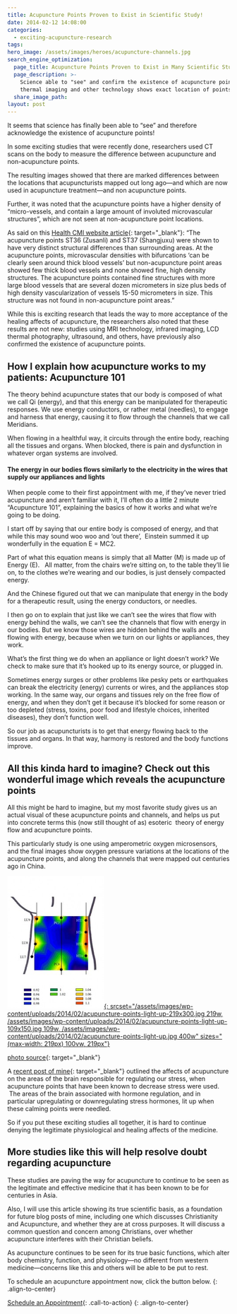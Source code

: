 ```yaml
---
title: Acupuncture Points Proven to Exist in Scientific Study!
date: 2014-02-12 14:08:00
categories:
  - exciting-acupuncture-research
tags:
hero_image: /assets/images/heroes/acupuncture-channels.jpg
search_engine_optimization:
  page_title: Acupuncture Points Proven to Exist in Many Scientific Studies
  page_description: >-
    Science able to "see" and confirm the existence of acupuncture points! LCD
    thermal imaging and other technology shows exact location of points.
  share_image_path:
layout: post
---
```


It seems that science has finally been able to “see” and therefore acknowledge the existence of acupuncture points!

In some exciting studies that were recently done, researchers used CT scans on the body to measure the difference between acupuncture and non-acupuncture points.

The resulting images showed that there are marked differences between the locations that acupuncturists mapped out long ago—and which are now used in acupuncture treatment—and non acupuncture points.

Further, it was noted that the acupuncture points have a higher density of “micro-vessels, and contain a large amount of involuted microvascular structures”, which are not seen at non-acupuncture point locations.

As said on this [Health CMI website article](http://www.healthcmi.com/Acupuncture-Continuing-Education-News/1230-new-ct-scans-reveal-acupuncture-points "Acupuncture Points mapped out"){: target="_blank"}: “The acupuncture points ST36 (Zusanli) and ST37 (Shangjuxu) were shown to have very distinct structural differences than surrounding areas. At the acupuncture points, microvascular densities with bifurcations ‘can be clearly seen around thick blood vessels’ but non-acupuncture point areas showed few thick blood vessels and none showed fine, high density structures. The acupuncture points contained fine structures with more large blood vessels that are several dozen micrometers in size plus beds of high density vascularization of vessels 15-50 micrometers in size. This structure was not found in non-acupuncture point areas.”

While this is exciting research that leads the way to more acceptance of the healing affects of acupuncture, the researchers also noted that these results are not new: studies using MRI technology, infrared imaging, LCD thermal photography, ultrasound, and others, have previously also confirmed the existence of acupuncture points.

## How I explain how acupuncture works to my patients: Acupuncture 101

The theory behind acupuncture states that our body is composed of what we call Qi (energy), and that this energy can be manipulated for therapeutic responses. We use energy conductors, or rather metal (needles), to engage and harness that energy, causing it to flow through the channels that we call Meridians.

When flowing in a healthful way, it circuits through the entire body, reaching all the tissues and organs. When blocked, there is pain and dysfunction in whatever organ systems are involved.

#### The energy in our bodies flows similarly to the electricity in the wires that supply our appliances and lights

When people come to their first appointment with me, if they’ve never tried acupuncture and aren’t familiar with it, I’ll often do a little 2 minute “Acupuncture 101”, explaining the basics of how it works and what we’re going to be doing.

I start off by saying that our entire body is composed of energy, and that while this may sound woo woo and ‘out there’,  Einstein summed it up wonderfully in the equation E = MC2.

Part of what this equation means is simply that all Matter (M) is made up of Energy (E).   All matter, from the chairs we’re sitting on, to the table they’ll lie on, to the clothes we’re wearing and our bodies, is just densely compacted energy.

And the Chinese figured out that we can manipulate that energy in the body for a therapeutic result, using the energy conductors, or needles.

I then go on to explain that just like we can’t see the wires that flow with energy behind the walls, we can’t see the channels that flow with energy in our bodies. But we know those wires are hidden behind the walls and flowing with energy, because when we turn on our lights or appliances, they work.

What’s the first thing we do when an appliance or light doesn’t work? We check to make sure that it’s hooked up to its energy source, or plugged in.

Sometimes energy surges or other problems like pesky pets or earthquakes can break the electricity (energy) currents or wires, and the appliances stop working. In the same way, our organs and tissues rely on the free flow of energy, and when they don’t get it because it’s blocked for some reason or too depleted (stress, toxins, poor food and lifestyle choices, inherited diseases), they don’t function well.

So our job as acupuncturists is to get that energy flowing back to the tissues and organs. In that way, harmony is restored and the body functions improve.

## All this kinda hard to imagine? Check out this wonderful image which reveals the acupuncture points

All this might be hard to imagine, but my most favorite study gives us an actual visual of these acupuncture points and channels, and helps us put into concrete terms this (now still thought of as) esoteric  theory of energy flow and acupuncture points.

This particularly study is one using amperometric oxygen microsensors, and the final images show oxygen pressure variations at the locations of the acupuncture points, and along the channels that were mapped out centuries ago in China.

[![Acupuncture points](/assets/images/wp-content/uploads/2014/02/acupuncture-points-light-up-219x300.jpg "Acupuncture Points Light Up"){: srcset="/assets/images/wp-content/uploads/2014/02/acupuncture-points-light-up-219x300.jpg 219w, /assets/images/wp-content/uploads/2014/02/acupuncture-points-light-up-109x150.jpg 109w, /assets/images/wp-content/uploads/2014/02/acupuncture-points-light-up.jpg 400w" sizes="(max-width: 219px) 100vw, 219px"}](/assets/images/wp-content/uploads/2014/02/acupuncture-points-light-up.jpg)

[photo source](http://www.healthcmi.com/Acupuncture-Continuing-Education-News/1230-new-ct-scans-reveal-acupuncture-points "acupuncture point photo source"){: target="_blank"}

A [recent post of mine](/2017/04/11/another-new-study-shows-that-acupuncture-helps-stress-by-regulating-hormones/ "acupuncture reduces stress"){: target="_blank"} outlined the affects of acupuncture on the areas of the brain responsible for regulating our stress, when acupuncture points that have been known to decrease stress were used.  The areas of the brain associated with hormone regulation, and in particular upregulating or downregulating stress hormones, lit up when these calming points were needled.  

So if you put these exciting studies all together, it is hard to continue denying the legitimate physiological and healing affects of the medicine.

## More studies like this will help resolve doubt regarding acupuncture

These studies are paving the way for acupuncture to continue to be seen as the legitimate and effective medicine that it has been known to be for centuries in Asia. 

Also, I will use this article showing its true scientific basis, as a foundation for future blog posts of mine, including one which discusses Christianity and Acupuncture, and whether they are at cross purposes. It will discuss a common question and concern among Christians, over whether acupuncture interferes with their Christian beliefs.

As acupuncture continues to be seen for its true basic functions, which alter body chemistry, function, and physiology—no different from western medicine—concerns like this and others will be able to be put to rest.

To schedule an acupuncture appointment now, click the button below.
{: .align-to-center}

[Schedule an Appointment](/make-an-appointment/){: .call-to-action}
{: .align-to-center}